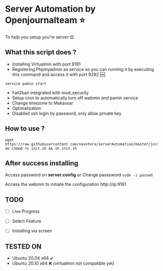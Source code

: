 # Server Automation by Openjournalteam ⭐
To help you setup you're server 😊

## What this script does ?
- Installing Virtualmin with port 9191
- Registering Phpmyadmin as service so you can running it by executing this command and access it with port 9292 🆕
```unix
service pamin start
```
- Fail2ban integrated with mod_security
- Setup cron to automatically turn off webmin and pamin service
- Change timezone to Makassar
- Optimalization
- Disabled ssh login by password, only allow private key

## How to use ?
```unix
wget https://raw.githubusercontent.com/navotera/serverAutomation/master/init.sh && chmod +x init.sh && sh init.sh
```

## After success installing 
Access password on **server.config** or Change passsword 
```sudo -i passwd```

Access the webmin to initiate the configuration 
http://ip:9191

## TODO
- [ ] Live Progress
- [ ] Select Feature
- [ ] Installing via screen


## TESTED ON
- Ubuntu 20.04 x64 ✔
- Ubuntu 20.10 x64 ❌ (virtualmin not compatible yet)
